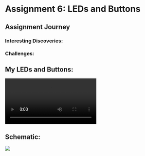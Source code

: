 # Assignment 6: LEDs and Buttons

## Assignment Journey

### Interesting Discoveries:



### Challenges:


## My LEDs and Buttons:

![](video.mov)

## Schematic:

![](Image1.png)

